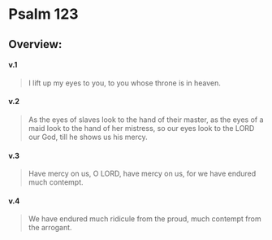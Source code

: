 # Psalm 123

## Overview:


#### v.1
>I lift up my eyes to you, to you whose throne is in heaven.

#### v.2
>As the eyes of slaves look to the hand of their master, as the eyes of a maid look to the hand of her mistress, so our eyes look to the LORD our God, till he shows us his mercy.

#### v.3
>Have mercy on us, O LORD, have mercy on us, for we have endured much contempt.

#### v.4
>We have endured much ridicule from the proud, much contempt from the arrogant.



